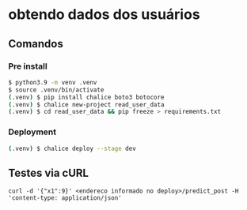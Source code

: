 # obtendo dados dos usuários

## Comandos

### Pre install

```bash
$ python3.9 -m venv .venv
$ source .venv/bin/activate
(.venv) $ pip install chalice boto3 botocore 
(.venv) $ chalice new-project read_user_data
(.venv) $ cd read_user_data && pip freeze > requirements.txt
```

### Deployment

```bash
(.venv) $ chalice deploy --stage dev
```



## Testes via cURL
```
curl -d '{"x1":9}' <endereco informado no deploy>/predict_post -H 'content-type: application/json'
```